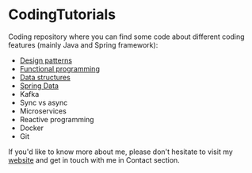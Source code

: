 # CodingTutorials
Coding repository where you can find some code about different coding features (mainly Java and Spring framework):
- [Design patterns](https://github.com/ManuMyGit/CodingTutorials/tree/main/designpatterns)
- [Functional programming](https://github.com/ManuMyGit/CodingTutorials/tree/main/functionalprogramming)
- [Data structures](https://github.com/ManuMyGit/CodingTutorials/tree/main/datastructure)
- [Spring Data](https://github.com/ManuMyGit/CodingTutorials/tree/main/springdata)
- Kafka
- Sync vs async
- Microservices
- Reactive programming
- Docker
- Git

If you'd like to know more about me, please don't hesitate to visit my [website](http://manueljaenlopez.ddns.net/) and get in touch with me in Contact section.